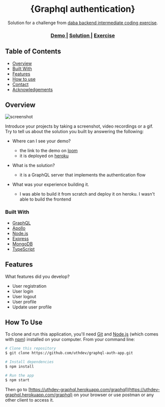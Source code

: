<!-- Please update value in the {}  -->

<h1 align="center">{Graphql authentication}</h1>

<div align="center">
   Solution for a challenge from  <a href="https://investondaba.notion.site/Backend-Intermediate-Test-2-4648d8d0f3e54200aeafc340aadddf8a" target="_blank">daba backend intermediate coding exercise</a>.
</div>

<div align="center">
  <h3>
    <a href=https://www.loom.com/share/020869a07a384cc8a9adbcfce00e5281">
      Demo
    </a>
    <span> | </span>
    <a href="https://github.com/uthdev/graphql-auth-app.git">
      Solution
    </a>
    <span> | </span>
    <a href="https://investondaba.notion.site/Backend-Intermediate-Test-2-4648d8d0f3e54200aeafc340aadddf8a">
      Exercise
    </a>
  </h3>
</div>

<!-- TABLE OF CONTENTS -->

## Table of Contents

- [Overview](#overview)
- [Built With](#built-with)
- [Features](#features)
- [How to use](#how-to-use)
- [Contact](#contact)
- [Acknowledgements](#acknowledgements)

<!-- OVERVIEW -->

## Overview

![screenshot](https://user-images.githubusercontent.com/16707738/92399059-5716eb00-f132-11ea-8b14-bcacdc8ec97b.png)

Introduce your projects by taking a screenshot, video recordings or a gif. Try to tell us about the solution you built by answering the following:

- Where can I see your demo?
  - the link to the demo on [loom](https://www.loom.com/share/020869a07a384cc8a9adbcfce00e5281)
  - it is deployed on [heroku](https://uthdev-graphql.herokuapp.com/graphql)

- What is the solution?
  - it is a GraphQL server that implements the authentication flow

- What was your experience building it.
  - I was able to build it from scratch and deploy it on heroku. I wasn't able to build the frontend

### Built With

<!-- This section should list any major frameworks that you built your project using. Here are a few examples.-->

<!-- - [React](https://reactjs.org/)
- [Vue.js](https://vuejs.org/)
- [Tailwind](https://tailwindcss.com/) -->
- [GraphQL](https://graphql.org/)
- [Apollo](https://www.apollographql.com/)
- [Node.js](https://nodejs.org/)
- [Express](https://expressjs.com/)
- [MongoDB](https://www.mongodb.com/)
- [TypeScript](https://www.typescriptlang.org/)

## Features

<!-- List the features of your application or follow the template. Don't share the figma file here :) -->

What features did you develop?

- User registration
- User login
- User logout
- User profile
- Update user profile

## How To Use

<!-- Example: -->

To clone and run this application, you'll need [Git](https://git-scm.com) and [Node.js](https://nodejs.org/en/download/) (which comes with [npm](http://npmjs.com)) installed on your computer. From your command line:

```bash
# Clone this repository
$ git clone https://github.com/uthdev/graphql-auth-app.git

# Install dependencies
$ npm install

# Run the app
$ npm start

```

Then go to [https://uthdev-graphql.herokuapp.com/graphql](https://uthdev-graphql.herokuapp.com/graphql) on your browser or use postman or any other client to access it.
